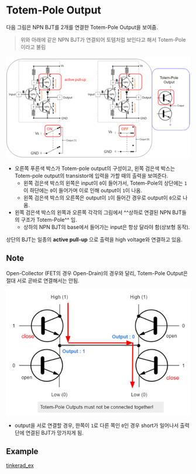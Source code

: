 # Totem-Pole Output

다음 그림은 NPN BJT를 2개를 연결한 Totem-Pole Output을 보여줌.

> 위와 아래에 같은 NPN BJT가 연결되어 토템처럼 보인다고 해서 Totem-Pole이라고 불림


![totem-pole-output](imgs/totem_pole_output.png)

* 오른쪽 푸른색 박스가 Totem-pole output의 구성이고, 왼쪽 검은색 박스는 Totem-pole output의 transistor에 입력을 가할 때의 출력을 보여준다. 
    * 왼쪽 검은색 박스의 왼쪽은 input이 `0`이 들어가서, Totem-Pole의 상단에는 `1`이 하단에는 `0`이 들어가며 이로 인해 output이 `1`이 나옴.
    * 왼쪽 검은색 박스의 오른쪽은 output이 `1`이 들어간 경우로 output이 `0`으로 나옴.
* 왼쪽 검은색 박스의 왼쪽과 오른쪽 각각의 그림에서 ^^상하로 연결된 NPN BJT들의 구조가 Totem-Pole^^ 임.
    * 상하의 NPN BJT의 base에서 들어가는 input은 항상 달라야 함(상보형 동작).

상단의 BJT는 일종의 **active pull-up** 으로 출력을 high voltage와 연결하고 있음.


## Note

Open-Collector (FET의 경우 Open-Drain)의 경우와 달리, Totem-Pole Output은 절대 서로 곧바로 연결해서는 안됨.

![totem-pole-output-connection](imgs/totem_pole_output_connection_short.png)

* output을 서로 연결할 경우, 한쪽이 `1`로 다른 쪽인 `0`인 경우 short가 일어나서 출력단에 연결된 BJT가 망가지게 됨.

## Example

[tinkerad_ex](https://www.tinkercad.com/things/6S3FmdPsoU3)